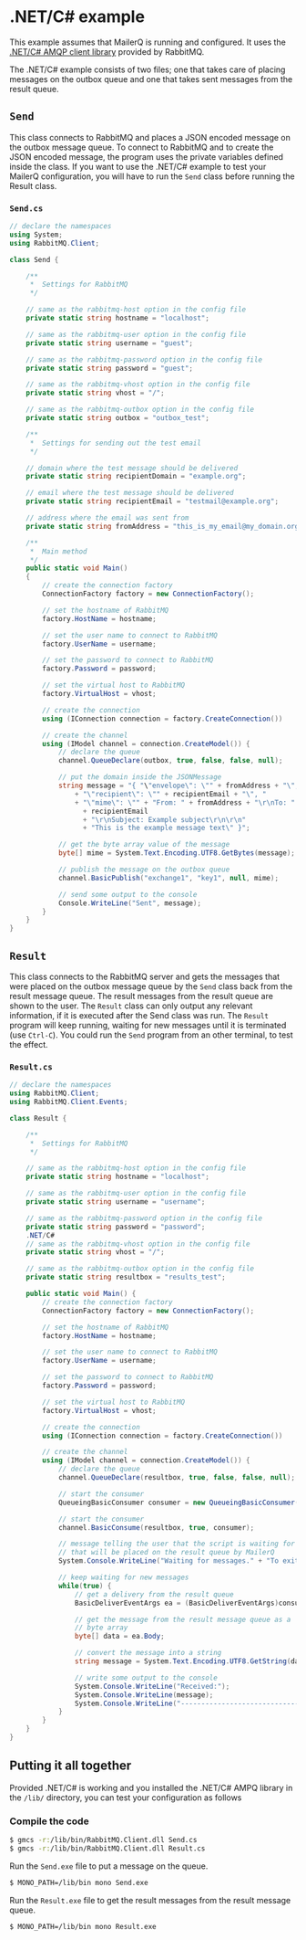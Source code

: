 # .NET/C# example

This example assumes that MailerQ is running and configured. It uses the 
[.NET/C# AMQP client library](http://www.rabbitmq.com/dotnet.html) provided 
by RabbitMQ.

The .NET/C# example consists of two files; one that takes care of placing 
messages on the outbox queue and one that takes sent messages from the result queue.

## `Send`

This class connects to RabbitMQ and places a JSON encoded message on the outbox 
message queue. To connect to RabbitMQ and to create the JSON encoded message, 
the program uses the private variables defined inside the class. If you want to 
use the .NET/C# example to test your MailerQ configuration, you will have to run 
the `Send` class before running the Result class.

### `Send.cs`

```csharp
// declare the namespaces
using System;
using RabbitMQ.Client;

class Send {

    /**
     *  Settings for RabbitMQ
     */

    // same as the rabbitmq-host option in the config file
    private static string hostname = "localhost";

    // same as the rabbitmq-user option in the config file
    private static string username = "guest";

    // same as the rabbitmq-password option in the config file
    private static string password = "guest";

    // same as the rabbitmq-vhost option in the config file
    private static string vhost = "/";

    // same as the rabbitmq-outbox option in the config file
    private static string outbox = "outbox_test";

    /**
     *  Settings for sending out the test email
     */

    // domain where the test message should be delivered
    private static string recipientDomain = "example.org";

    // email where the test message should be delivered
    private static string recipientEmail = "testmail@example.org";

    // address where the email was sent from
    private static string fromAddress = "this_is_my_email@my_domain.org";

    /**
     *  Main method
     */
    public static void Main() 
    {
        // create the connection factory
        ConnectionFactory factory = new ConnectionFactory();

        // set the hostname of RabbitMQ
        factory.HostName = hostname;

        // set the user name to connect to RabbitMQ
        factory.UserName = username;

        // set the password to connect to RabbitMQ
        factory.Password = password;

        // set the virtual host to RabbitMQ
        factory.VirtualHost = vhost;

        // create the connection
        using (IConnection connection = factory.CreateConnection())

        // create the channel
        using (IModel channel = connection.CreateModel()) {
            // declare the queue
            channel.QueueDeclare(outbox, true, false, false, null);

            // put the domain inside the JSONMessage
            string message = "{ "\"envelope\": \"" + fromAddress + "\", "
                + "\"recipient\": \"" + recipientEmail + "\", "
                + "\"mime\": \"" + "From: " + fromAddress + "\r\nTo: " 
                  + recipientEmail 
                  + "\r\nSubject: Example subject\r\n\r\n"
                  + "This is the example message text\" }";

            // get the byte array value of the message
            byte[] mime = System.Text.Encoding.UTF8.GetBytes(message);

            // publish the message on the outbox queue
            channel.BasicPublish("exchange1", "key1", null, mime);

            // send some output to the console
            Console.WriteLine("Sent", message);
        }
    }
}
```

## `Result`

This class connects to the RabbitMQ server and gets the messages that were 
placed on the outbox message queue by the `Send` class back from the result 
message queue. The result messages from the result queue are shown to the user. 
The `Result` class can only output any relevant information, if it is executed 
after the Send class was run. The `Result` program will keep running, waiting for 
new messages until it is terminated (use `Ctrl-C`). You could run the `Send` program 
from an other terminal, to test the effect.

### `Result.cs`

```csharp
// declare the namespaces
using RabbitMQ.Client;
using RabbitMQ.Client.Events;

class Result {

    /**
     *  Settings for RabbitMQ
     */

    // same as the rabbitmq-host option in the config file
    private static string hostname = "localhost";

    // same as the rabbitmq-user option in the config file
    private static string username = "username";

    // same as the rabbitmq-password option in the config file
    private static string password = "password";
    .NET/C#
    // same as the rabbitmq-vhost option in the config file
    private static string vhost = "/";

    // same as the rabbitmq-outbox option in the config file
    private static string resultbox = "results_test";

    public static void Main() {
        // create the connection factory
        ConnectionFactory factory = new ConnectionFactory();

        // set the hostname of RabbitMQ
        factory.HostName = hostname;

        // set the user name to connect to RabbitMQ
        factory.UserName = username;

        // set the password to connect to RabbitMQ
        factory.Password = password;

        // set the virtual host to RabbitMQ
        factory.VirtualHost = vhost;

        // create the connection
        using (IConnection connection = factory.CreateConnection())

        // create the channel
        using (IModel channel = connection.CreateModel()) {
            // declare the queue
            channel.QueueDeclare(resultbox, true, false, false, null);

            // start the consumer
            QueueingBasicConsumer consumer = new QueueingBasicConsumer(channel);

            // start the consumer
            channel.BasicConsume(resultbox, true, consumer);

            // message telling the user that the script is waiting for messages
            // that will be placed on the result queue by MailerQ
            System.Console.WriteLine("Waiting for messages." + "To exit press CTRL+C");

            // keep waiting for new messages
            while(true) {
                // get a delivery from the result queue
                BasicDeliverEventArgs ea = (BasicDeliverEventArgs)consumer.Queue.Dequeue();

                // get the message from the result message queue as a
                // byte array
                byte[] data = ea.Body;

                // convert the message into a string
                string message = System.Text.Encoding.UTF8.GetString(data);

                // write some output to the console
                System.Console.WriteLine("Received:");
                System.Console.WriteLine(message);
                System.Console.WriteLine("------------------------------------------");
            }
        }
    }
}
```

## Putting it all together

Provided .NET/C# is working and you installed the .NET/C# AMPQ library in the 
`/lib/` directory, you can test your configuration as follows

### Compile the code

```bash
$ gmcs -r:/lib/bin/RabbitMQ.Client.dll Send.cs
$ gmcs -r:/lib/bin/RabbitMQ.Client.dll Result.cs

```

Run the `Send.exe` file to put a message on the queue.

```bash
$ MONO_PATH=/lib/bin mono Send.exe

```

Run the `Result.exe` file to get the result messages from the result message queue.

```bash
$ MONO_PATH=/lib/bin mono Result.exe

```
